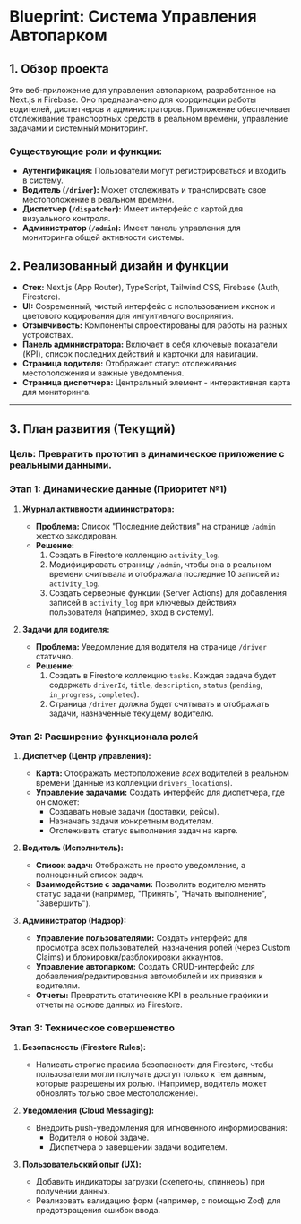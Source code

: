 
# Blueprint: Система Управления Автопарком

## 1. Обзор проекта

Это веб-приложение для управления автопарком, разработанное на Next.js и Firebase. Оно предназначено для координации работы водителей, диспетчеров и администраторов. Приложение обеспечивает отслеживание транспортных средств в реальном времени, управление задачами и системный мониторинг.

### Существующие роли и функции:
- **Аутентификация:** Пользователи могут регистрироваться и входить в систему.
- **Водитель (`/driver`):** Может отслеживать и транслировать свое местоположение в реальном времени.
- **Диспетчер (`/dispatcher`):** Имеет интерфейс с картой для визуального контроля.
- **Администратор (`/admin`):** Имеет панель управления для мониторинга общей активности системы.

## 2. Реализованный дизайн и функции

- **Стек:** Next.js (App Router), TypeScript, Tailwind CSS, Firebase (Auth, Firestore).
- **UI:** Современный, чистый интерфейс с использованием иконок и цветового кодирования для интуитивного восприятия.
- **Отзывчивость:** Компоненты спроектированы для работы на разных устройствах.
- **Панель администратора:** Включает в себя ключевые показатели (KPI), список последних действий и карточки для навигации.
- **Страница водителя:** Отображает статус отслеживания местоположения и важные уведомления.
- **Страница диспетчера:** Центральный элемент - интерактивная карта для мониторинга.

---

## 3. План развития (Текущий)

### **Цель:** Превратить прототип в динамическое приложение с реальными данными.

### **Этап 1: Динамические данные (Приоритет №1)**

1.  **Журнал активности администратора:**
    -   **Проблема:** Список "Последние действия" на странице `/admin` жестко закодирован.
    -   **Решение:**
        1.  Создать в Firestore коллекцию `activity_log`.
        2.  Модифицировать страницу `/admin`, чтобы она в реальном времени считывала и отображала последние 10 записей из `activity_log`.
        3.  Создать серверные функции (Server Actions) для добавления записей в `activity_log` при ключевых действиях пользователя (например, вход в систему).

2.  **Задачи для водителя:**
    -   **Проблема:** Уведомление для водителя на странице `/driver` статично.
    -   **Решение:**
        1.  Создать в Firestore коллекцию `tasks`. Каждая задача будет содержать `driverId`, `title`, `description`, `status` (`pending`, `in_progress`, `completed`).
        2.  Страница `/driver` должна будет считывать и отображать задачи, назначенные текущему водителю.

### **Этап 2: Расширение функционала ролей**

1.  **Диспетчер (Центр управления):**
    -   **Карта:** Отображать местоположение *всех* водителей в реальном времени (данные из коллекции `drivers_locations`).
    -   **Управление задачами:** Создать интерфейс для диспетчера, где он сможет:
        -   Создавать новые задачи (доставки, рейсы).
        -   Назначать задачи конкретным водителям.
        -   Отслеживать статус выполнения задач на карте.

2.  **Водитель (Исполнитель):**
    -   **Список задач:** Отображать не просто уведомление, а полноценный список задач.
    -   **Взаимодействие с задачами:** Позволить водителю менять статус задачи (например, "Принять", "Начать выполнение", "Завершить").

3.  **Администратор (Надзор):**
    -   **Управление пользователями:** Создать интерфейс для просмотра всех пользователей, назначения ролей (через Custom Claims) и блокировки/разблокировки аккаунтов.
    -   **Управление автопарком:** Создать CRUD-интерфейс для добавления/редактирования автомобилей и их привязки к водителям.
    -   **Отчеты:** Превратить статические KPI в реальные графики и отчеты на основе данных из Firestore.

### **Этап 3: Техническое совершенство**

1.  **Безопасность (Firestore Rules):**
    -   Написать строгие правила безопасности для Firestore, чтобы пользователи могли получать доступ только к тем данным, которые разрешены их ролью. (Например, водитель может обновлять только свое местоположение).

2.  **Уведомления (Cloud Messaging):**
    -   Внедрить push-уведомления для мгновенного информирования:
        -   Водителя о новой задаче.
        -   Диспетчера о завершении задачи водителем.

3.  **Пользовательский опыт (UX):**
    -   Добавить индикаторы загрузки (скелетоны, спиннеры) при получении данных.
    -   Реализовать валидацию форм (например, с помощью Zod) для предотвращения ошибок ввода.
